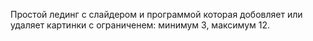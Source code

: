 Простой лединг с слайдером и программой которая добовляет или удаляет картинки с ограниченем: минимум 3, максимум 12.
